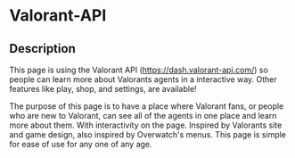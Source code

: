 # Valorant-API

## Description
This page is using the Valorant API (https://dash.valorant-api.com/) so people can learn more about Valorants agents in a interactive way. Other features like play, shop, and settings, are available!

The purpose of this page is to have a place where Valorant fans, or people who are new to Valorant, can see all of the agents in one place and learn more about them. With interactivity on the page. Inspired by Valorants site and game design, also inspired by Overwatch's menus. This page is simple for ease of use for any one of any age. 

##

